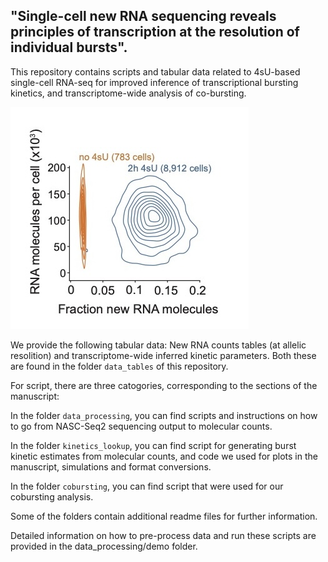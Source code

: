 ## "Single-cell new RNA sequencing reveals principles of transcription at the resolution of individual bursts".
This repository contains scripts and tabular data related to 4sU-based single-cell RNA-seq for improved inference of transcriptional bursting kinetics, and transcriptome-wide analysis of co-bursting.

![plot](https://github.com/sandberg-lab/NASC-seq2/blob/master/images/Figure-github.jpg)


We provide the following tabular data: New RNA counts tables (at allelic resolition) and transcriptome-wide inferred kinetic parameters. Both these are found in the folder `data_tables` of this repository.

For script, there are three catogories, corresponding to the sections of the manuscript:

In the folder `data_processing`, you can find scripts and instructions on how to go from NASC-Seq2 sequencing output to molecular counts.

In the folder `kinetics_lookup`, you can find script for generating burst kinetic estimates from molecular counts, and code we used for plots in the manuscript, simulations and format conversions.

In the folder `cobursting`, you can find script that were used for our cobursting analysis.

Some of the folders contain additional readme files for further information.

Detailed information on how to pre-process data and run these scripts are provided in the data_processing/demo folder.

